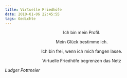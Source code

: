 ```yaml
---
title: Virtuelle Friedhöfe
date: 2010-01-06 22:45:55
tags: Gedichte
---
```

<center>
Ich bin mein Profil.

Mein Glück bestimme ich.


Ich bin frei,
wenn ich mich fangen lasse.


Virtuelle Friedhöfe
begrenzen das Netz

</center>

_Ludger Pottmeier_
